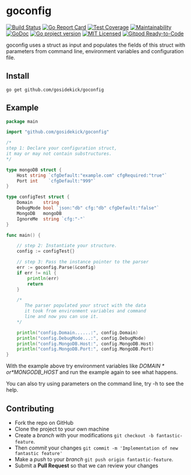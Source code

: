 # goconfig
[![Build Status](https://travis-ci.org/gosidekick/goconfig.svg?branch=master)](https://travis-ci.org/gosidekick/goconfig)
[![Go Report Card](https://goreportcard.com/badge/github.com/gosidekick/goconfig)](https://goreportcard.com/report/github.com/gosidekick/goconfig)
[![Test Coverage](https://api.codeclimate.com/v1/badges/f11c9124505888c4c8db/test_coverage)](https://codeclimate.com/github/gosidekick/goconfig/test_coverage)
[![Maintainability](https://api.codeclimate.com/v1/badges/f11c9124505888c4c8db/maintainability)](https://codeclimate.com/github/gosidekick/goconfig/maintainability)
[![GoDoc](https://godoc.org/github.com/gosidekick/goconfig?status.png)](https://pkg.go.dev/github.com/gosidekick/goconfig?tab=doc)
[![Go project version](https://badge.fury.io/go/github.com%2Fcrgimenes%2Fgoconfig.svg)](https://badge.fury.io/go/github.com%2Fcrgimenes%2Fgoconfig)
[![MIT Licensed](https://img.shields.io/badge/license-MIT-green.svg)](https://tldrlegal.com/license/mit-license)
[![Gitpod Ready-to-Code](https://img.shields.io/badge/Gitpod-Ready--to--Code-blue?logo=gitpod)](https://gitpod.io/#https://github.com/gosidekick/goconfig) 


goconfig uses a struct as input and populates the fields of this struct with parameters from command line, environment variables and configuration file.

## Install

```
go get github.com/gosidekick/goconfig
```

## Example

```go
package main

import "github.com/gosidekick/goconfig"

/*
step 1: Declare your configuration struct,
it may or may not contain substructures.
*/

type mongoDB struct {
	Host string `cfgDefault:"example.com" cfgRequired:"true"`
	Port int    `cfgDefault:"999"`
}

type configTest struct {
	Domain    string
	DebugMode bool `json:"db" cfg:"db" cfgDefault:"false"`
	MongoDB   mongoDB
	IgnoreMe  string `cfg:"-"`
}

func main() {

	// step 2: Instantiate your structure.
	config := configTest{}

	// step 3: Pass the instance pointer to the parser
	err := goconfig.Parse(&config)
	if err != nil {
		println(err)
		return
	}

	/*
	   The parser populated your struct with the data
	   it took from environment variables and command
	   line and now you can use it.
	*/

	println("config.Domain......:", config.Domain)
	println("config.DebugMode...:", config.DebugMode)
	println("config.MongoDB.Host:", config.MongoDB.Host)
	println("config.MongoDB.Port:", config.MongoDB.Port)
}
```

With the example above try environment variables like *$DOMAIN* or *$MONGODB_HOST* and run the example again to see what happens.

You can also try using parameters on the command line, try -h to see the help.

## Contributing

- Fork the repo on GitHub
- Clone the project to your own machine
- Create a *branch* with your modifications `git checkout -b fantastic-feature`.
- Then _commit_ your changes `git commit -m 'Implementation of new fantastic feature'`
- Make a _push_ to your _branch_ `git push origin fantastic-feature`.
- Submit a **Pull Request** so that we can review your changes
